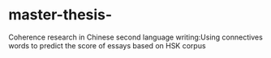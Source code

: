# master-thesis-
Coherence research in Chinese second language writing:Using connectives words to predict the score of essays based on HSK corpus
